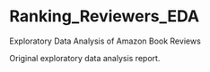 # Ranking_Reviewers_EDA
Exploratory Data Analysis of Amazon Book Reviews

Original exploratory data analysis report.
